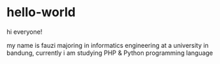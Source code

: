 # hello-world
hi everyone!

my name is fauzi majoring in informatics engineering at a university in bandung, currently i am studying PHP & Python programming language
